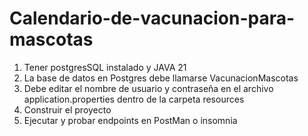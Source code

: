 # Calendario-de-vacunacion-para-mascotas

1. Tener postgresSQL instalado y JAVA 21
2. La base de datos en Postgres debe llamarse VacunacionMascotas
3. Debe editar el nombre de usuario y contraseña en el archivo application.properties dentro de la carpeta resources
4. Construir el proyecto
5. Ejecutar y probar endpoints en PostMan o insomnia
